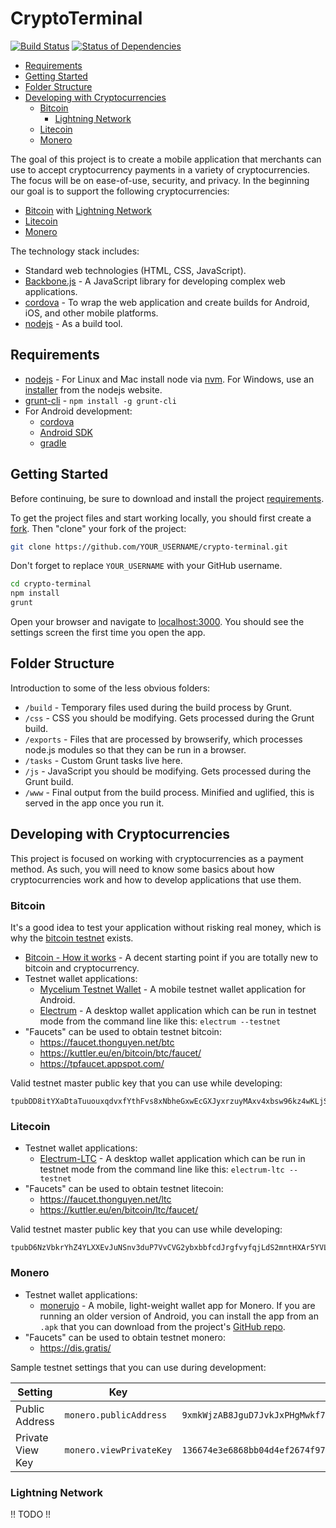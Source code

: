 # CryptoTerminal

[![Build Status](https://travis-ci.org/Learn-by-doing/crypto-terminal.svg?branch=master)](https://travis-ci.org/Learn-by-doing/crypto-terminal) [![Status of Dependencies](https://david-dm.org/Learn-by-doing/crypto-terminal.svg)](https://david-dm.org/Learn-by-doing/crypto-terminal)

* [Requirements](#requirements)
* [Getting Started](#getting-started)
* [Folder Structure](#folder-structure)
* [Developing with Cryptocurrencies](#developing-with-cryptocurrencies)
  * [Bitcoin](#bitcoin)
    * [Lightning Network](#lightning-network)
  * [Litecoin](#litecoin)
  * [Monero](#monero)

The goal of this project is to create a mobile application that merchants can use to accept cryptocurrency payments in a variety of cryptocurrencies. The focus will be on ease-of-use, security, and privacy. In the beginning our goal is to support the following cryptocurrencies:
* [Bitcoin](https://bitcoin.org/) with [Lightning Network](http://dev.lightning.community/overview/)
* [Litecoin](https://litecoin.org/)
* [Monero](https://getmonero.org/home)

The technology stack includes:
* Standard web technologies (HTML, CSS, JavaScript).
* [Backbone.js](http://backbonejs.org/) - A JavaScript library for developing complex web applications.
* [cordova](https://cordova.apache.org/) - To wrap the web application and create builds for Android, iOS, and other mobile platforms.
* [nodejs](https://nodejs.org/) - As a build tool.


## Requirements

* [nodejs](https://nodejs.org/) - For Linux and Mac install node via [nvm](https://github.com/creationix/nvm). For Windows, use an [installer](https://nodejs.org/en/download/) from the nodejs website.
* [grunt-cli](https://gruntjs.com/getting-started) - `npm install -g grunt-cli`
* For Android development:
  * [cordova](https://cordova.apache.org/#getstarted)
  * [Android SDK](https://developer.android.com/studio/index.html)
  * [gradle](https://gradle.org/install/)


## Getting Started

Before continuing, be sure to download and install the project [requirements](#requirements).

To get the project files and start working locally, you should first create a [fork](https://github.com/Learn-by-doing/crypto-terminal/fork). Then "clone" your fork of the project:
```bash
git clone https://github.com/YOUR_USERNAME/crypto-terminal.git
```
Don't forget to replace `YOUR_USERNAME` with your GitHub username.

```bash
cd crypto-terminal
npm install
grunt
```

Open your browser and navigate to [localhost:3000](http://localhost:3000). You should see the settings screen the first time you open the app.

## Folder Structure

Introduction to some of the less obvious folders:
* `/build` - Temporary files used during the build process by Grunt.
* `/css` - CSS you should be modifying. Gets processed during the Grunt build.
* `/exports` - Files that are processed by browserify, which processes node.js modules so that they can be run in a browser.
* `/tasks` - Custom Grunt tasks live here.
* `/js` - JavaScript you should be modifying. Gets processed during the Grunt build.
* `/www` - Final output from the build process. Minified and uglified, this is served in the app once you run it.


## Developing with Cryptocurrencies

This project is focused on working with cryptocurrencies as a payment method. As such, you will need to know some basics about how cryptocurrencies work and how to develop applications that use them.

### Bitcoin

It's a good idea to test your application without risking real money, which is why the [bitcoin testnet](https://en.bitcoin.it/wiki/Testnet) exists.

* [Bitcoin - How it works](https://bitcoin.org/en/how-it-works) - A decent starting point if you are totally new to bitcoin and cryptocurrency.
* Testnet wallet applications:
  * [Mycelium Testnet Wallet](https://play.google.com/store/apps/details?id=com.mycelium.testnetwallet&hl=en) - A mobile testnet wallet application for Android.
  * [Electrum](https://electrum.org/) - A desktop wallet application which can be run in testnet mode from the command line like this: `electrum --testnet`
* "Faucets" can be used to obtain testnet bitcoin:
  * https://faucet.thonguyen.net/btc
  * https://kuttler.eu/en/bitcoin/btc/faucet/
  * https://tpfaucet.appspot.com/

Valid testnet master public key that you can use while developing:
```
tpubDD8itYXaDtaTuuouxqdvxfYthFvs8xNbheGxwEcGXJyxrzuyMAxv4xbsw96kz4wKLjSyn3Dd8gbB7kF1bdJdphz1ZA9Wf1Vbgrm3tTZVqSs
```


### Litecoin

* Testnet wallet applications:
  * [Electrum-LTC](https://electrum-ltc.org/) - A desktop wallet application which can be run in testnet mode from the command line like this: `electrum-ltc --testnet`
* "Faucets" can be used to obtain testnet litecoin:
  * https://faucet.thonguyen.net/ltc
  * https://kuttler.eu/en/bitcoin/ltc/faucet/

Valid testnet master public key that you can use while developing:
```
tpubD6NzVbkrYhZ4YLXXEvJuNSnv3duP7VvCVG2ybxbbfcdJrgfvyfqjLdS2mntHXAr5YVLQvGqSdwa5j62bJhPCGTxX6xXeJp4CtRw494UKG96
```


### Monero

* Testnet wallet applications:
  * [monerujo](https://play.google.com/store/apps/details?id=com.m2049r.xmrwallet&hl=en) - A mobile, light-weight wallet app for Monero. If you are running an older version of Android, you can install the app from an `.apk` that you can download from the project's [GitHub repo](https://github.com/m2049r/xmrwallet).
* "Faucets" can be used to obtain testnet monero:
  * https://dis.gratis/

Sample testnet settings that you can use during development:

Setting | Key | Value
------- | --- | -----
Public Address | `monero.publicAddress` | `9xmkWjzAB8JguD7JvkJxPHgMwkf7VP5v3Z5eSNmRMdoeCEnoVu6eGUbZT3FQ3Q8XrGihNEbb4qGhqHHGK5kWy9chU3URbaF`
Private View Key | `monero.viewPrivateKey` | `136674e3e6868bb04d4ef2674f97c00166f5f7aa67185bdda97cde8ecfe4f609`


### Lightning Network

!! TODO !!
